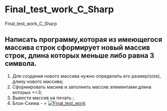 # Final_test_work_C_Sharp
Final_test_work_C_Sharp

## Написать программу,которая из имеющегося массива строк сформирует новый массив строк, длина которых меньше либо равна 3 символа.
1. Для создания нового массива нужно определить его размер(size), длину нового массива;
2. Сформировать масиив и заполнить массив элементами длина которых <=3;
3. Вывести массив на печать ;
4. Блок-Схема - > [![Final_test_work](https://i.ibb.co/m6NY1JB/Final-test-work-drawio.png)](https://drive.google.com/file/d/1jbU8bhrDVQwyA85F3uyf1747vbaPBIm2/view?usp=sharing "Git")